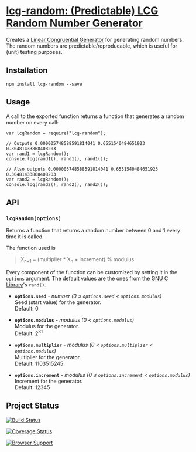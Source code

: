 # [lcg-random: (Predictable) LCG Random Number Generator](http://el-tramo.be/lcg-random)

Creates a [Linear Congruential Generator](http://en.wikipedia.org/wiki/Linear_congruential_generator)
for generating random numbers. The random numbers are predictable/reproducable, which is useful for 
(unit) testing purposes.


## Installation

    npm install lcg-random --save


## Usage

A call to the exported function returns a function that generates a random number
on every call:

	var lcgRandom = require("lcg-random");

	// Outputs 0.000005748588591814041 0.6551540484651923 0.30481433868408203
	var rand1 = lcgRandom();
	console.log(rand1(), rand1(), rand1());

	// Also outputs 0.000005748588591814041 0.6551540484651923 0.30481433868408203
	var rand2 = lcgRandom();
	console.log(rand2(), rand2(), rand2());


## API

### `lcgRandom(options)`

Returns a function that returns a random number between 0 and 1 every time it is called.

The function used is 

> X<sub>n+1</sub> = (multiplier \* X<sub>n</sub> + increment) % modulus

Every component of the function can be customized by setting it in the `options` argument.
The default values are the ones from the [GNU C Library](http://www.gnu.org/software/libc/)'s 
`rand()`.

- **`options.seed`** - *number (0 &leq; `options.seed` &lt; `options.modulus`)*  
    Seed (start value) for the generator.  
    Default: 0

- **`options.modulus`** - *modulus (0 &lt; `options.modulus`)*  
    Modulus for the generator.  
    Default: 2<sup>31</sup>

- **`options.multiplier`** - *modulus (0 &lt; `options.multiplier` &lt; `options.modulus`)*  
    Multiplier for the generator.  
    Default: 1103515245 

- **`options.increment`** - *modulus (0 &leq; `options.increment` &lt; `options.modulus`)*  
    Increment for the generator.  
    Default: 12345


## Project Status

[![Build Status](https://travis-ci.org/remko/lcg-random.svg?branch=master)](https://travis-ci.org/remko/lcg-random)

[![Coverage Status](https://coveralls.io/repos/remko/lcg-random/badge.png?branch=master)](https://coveralls.io/r/remko/lcg-random?branch=master)

[![Browser Support](https://ci.testling.com/remko/lcg-random.png)
](https://ci.testling.com/remko/lcg-random)
